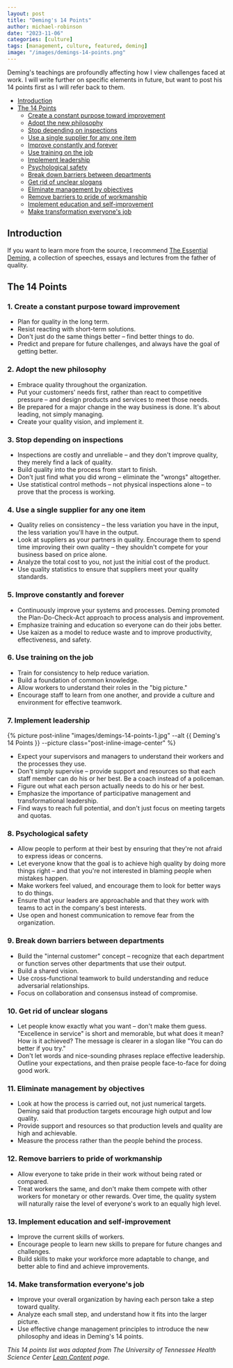 ```yaml
---
layout: post
title: "Deming's 14 Points"
author: michael-robinson
date: "2023-11-06"
categories: [culture]
tags: [management, culture, featured, deming]
image: "/images/demings-14-points.png"
---
```


Deming's teachings are profoundly affecting how I view challenges faced at work. I will write further on specific elements in future, but want to post his 14 points first as I will refer back to them.

<!-- TOC -->

- [Introduction](#introduction)
- [The 14 Points](#the-14-points)
  - [Create a constant purpose toward improvement](#1-create-a-constant-purpose-toward-improvement)
  - [Adopt the new philosophy](#2-adopt-the-new-philosophy)
  - [Stop depending on inspections](#3-stop-depending-on-inspections)
  - [Use a single supplier for any one item](#4-use-a-single-supplier-for-any-one-item)
  - [Improve constantly and forever](#5-improve-constantly-and-forever)
  - [Use training on the job](#6-use-training-on-the-job)
  - [Implement leadership](#7-implement-leadership)
  - [Psychological safety](#8-psychological-safety)
  - [Break down barriers between departments](#9-break-down-barriers-between-departments)
  - [Get rid of unclear slogans](#10-get-rid-of-unclear-slogans)
  - [Eliminate management by objectives](#11-eliminate-management-by-objectives)
  - [Remove barriers to pride of workmanship](#12-remove-barriers-to-pride-of-workmanship)
  - [Implement education and self-improvement](#13-implement-education-and-self-improvement)
  - [Make transformation everyone's job](#14-make-transformation-everyones-job)

<!-- /TOC -->
## Introduction

If you want to learn more from the source, I recommend [The Essential Deming](https://deming.org/the-essential-deming-new-book-on-dr-deming-work/), a collection of speeches, essays and lectures from the father of quality.

## The 14 Points

### 1. Create a constant purpose toward improvement

- Plan for quality in the long term.
- Resist reacting with short-term solutions.
- Don't just do the same things better – find better things to do.
- Predict and prepare for future challenges, and always have the goal of getting better.

### 2. Adopt the new philosophy

- Embrace quality throughout the organization.
- Put your customers' needs first, rather than react to competitive pressure – and design products and services to meet those needs.
- Be prepared for a major change in the way business is done. It's about leading, not simply managing.
- Create your quality vision, and implement it.

### 3. Stop depending on inspections

- Inspections are costly and unreliable – and they don't improve quality, they merely find a lack of quality.
- Build quality into the process from start to finish.
- Don't just find what you did wrong – eliminate the "wrongs" altogether.
- Use statistical control methods – not physical inspections alone – to prove that the process is working.

### 4. Use a single supplier for any one item

- Quality relies on consistency – the less variation you have in the input, the less variation you'll have in the output.
- Look at suppliers as your partners in quality. Encourage them to spend time improving their own quality – they shouldn't compete for your business based on price alone.
- Analyze the total cost to you, not just the initial cost of the product.
- Use quality statistics to ensure that suppliers meet your quality standards.

### 5. Improve constantly and forever

- Continuously improve your systems and processes. Deming promoted the Plan-Do-Check-Act approach to process analysis and improvement.
- Emphasize training and education so everyone can do their jobs better.
- Use kaizen as a model to reduce waste and to improve productivity, effectiveness, and safety.

### 6. Use training on the job

- Train for consistency to help reduce variation.
- Build a foundation of common knowledge.
- Allow workers to understand their roles in the "big picture."
- Encourage staff to learn from one another, and provide a culture and environment for effective teamwork.

### 7. Implement leadership

{% picture post-inline "images/demings-14-points-1.jpg" --alt {{ Deming's 14 Points }} --picture class="post-inline-image-center" %}

- Expect your supervisors and managers to understand their workers and the processes they use.
- Don't simply supervise – provide support and resources so that each staff member can do his or her best. Be a coach instead of a policeman.
- Figure out what each person actually needs to do his or her best.
- Emphasize the importance of participative management and transformational leadership.
- Find ways to reach full potential, and don't just focus on meeting targets and quotas.

### 8. Psychological safety

- Allow people to perform at their best by ensuring that they're not afraid to express ideas or concerns.
- Let everyone know that the goal is to achieve high quality by doing more things right – and that you're not interested in blaming people when mistakes happen.
- Make workers feel valued, and encourage them to look for better ways to do things.
- Ensure that your leaders are approachable and that they work with teams to act in the company's best interests.
- Use open and honest communication to remove fear from the organization.

### 9. Break down barriers between departments

- Build the "internal customer" concept – recognize that each department or function serves other departments that use their output.
- Build a shared vision.
- Use cross-functional teamwork to build understanding and reduce adversarial relationships.
- Focus on collaboration and consensus instead of compromise.

### 10. Get rid of unclear slogans

- Let people know exactly what you want – don't make them guess. "Excellence in service" is short and memorable, but what does it mean? How is it achieved? The message is clearer in a slogan like "You can do better if you try."
- Don't let words and nice-sounding phrases replace effective leadership. Outline your expectations, and then praise people face-to-face for doing good work.

### 11. Eliminate management by objectives

- Look at how the process is carried out, not just numerical targets. Deming said that production targets encourage high output and low quality.
- Provide support and resources so that production levels and quality are high and achievable.
- Measure the process rather than the people behind the process.

### 12. Remove barriers to pride of workmanship

- Allow everyone to take pride in their work without being rated or compared.
- Treat workers the same, and don't make them compete with other workers for monetary or other rewards. Over time, the quality system will naturally raise the level of everyone's work to an equally high level.

### 13. Implement education and self-improvement

- Improve the current skills of workers.
- Encourage people to learn new skills to prepare for future changes and challenges.
- Build skills to make your workforce more adaptable to change, and better able to find and achieve improvements.

### 14. Make transformation everyone's job

- Improve your overall organization by having each person take a step toward quality.
- Analyze each small step, and understand how it fits into the larger picture.
- Use effective change management principles to introduce the new philosophy and ideas in Deming's 14 points.

_This 14 points list was adapted from The University of Tennessee Health Science Center [Lean Content](https://www.uthsc.edu/its/business-productivity-solutions/lean-uthsc/deming.php) page._
